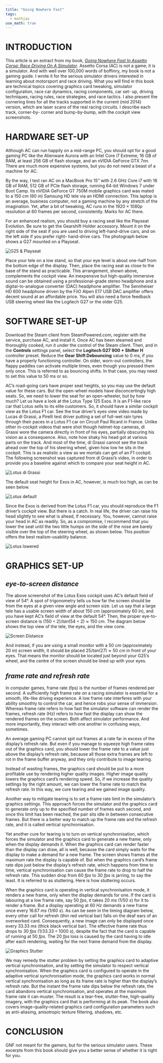 ```yaml
---
title: "Going Nowhere Fast"
tags:
  - mathjax
use_math: true
---
```


# INTRODUCTION

This article is an extract from my book, *[Going Nowhere Fast In Assetto Corsa: Race Driving On A Simulator](https://www.amazon.com/Going-Nowhere-Assetto-Corsa-2018-01-20-ebook/dp/B00NS918M4/ref=sr_1_4?keywords=amen+zwa&qid=1637678617&qsid=139-4891948-0624130&sr=8-4&sres=B00WNBY3AW%2CB00FRJRAWA%2CB00RJL1GUQ%2CB00NS918M4%2CB007O48QTC%2CB0085P197A%2CB078MFL33P%2CB009Z2H91W%2CB08Q77JRMC%2CB00OFWFV12%2CB075T4VS5F%2CB075T7HYR5%2CB00DJUK8HS%2CB07XYHLQ9C%2CB086PHR52V%2CB075T6BVGZ)*. Assetto Corsa (AC) is not a game; it is a simulator. And with well over 100,000 words of boffinry, my book is not a gaming guide. I wrote it for the serious simulator drivers interested in learning about motorsport and race driving. What you will find in this book are technical topics covering graphics card tweaking, simulator configuration, race car dynamics, racing components, car set- up, driving techniques, racing rules, race strategies, and race tactics. I also present the cornering lines for all the tracks supported in the current (mid 2014) version, which are laser scans of the real racing circuits. I describe each track, corner-by- corner and bump-by-bump, with the cockpit view screenshots.

# HARDWARE SET-UP

Although AC can run happily on a mid-range PC, you should opt for a good gaming PC like the Alienware Aurora with an Intel Core i7 Extreme, 16 GB of RAM, at least 256 GB of flash storage, and an nVIDIA GeForce GTX 7*nn*. There are much more expensive systems, but you do not need a beast of a machine for AC.

By the way, I test ran AC on a MacBook Pro 15” with 2.6 GHz Core i7 with 16 GB of RAM, 512 GB of PCIe flash storage, running 64-bit Windows 7 under Boot Camp. Its nVIDIA GeForce GT 750M mobile graphics card was mated to a $150\ cm$ ($60\ in$) Samsung HD tele via an HDMI connection. This laptop is an average, business computer, not a gaming machine by any stretch of the imagination. Yet, after a bit of tweaking, AC runs in the $1920 × 1080p$ resolution at $60$ frames per second, consistently. Marks for AC there.

For an enhanced realism, you should buy a racing seat like the Playseat Evolution. Be sure to get the Gearshift Holder accessory. Mount it on the right side of the seat if you are used to driving left-hand-drive cars, and on the left side if you prefer right- hand-drive cars. The photograph⁠ below shows a G27 mounted on a Playseat.

![G25 & Playseat](./figures/G25-Playseat.jpg)

Place your tele on a low stand, so that your eye level is about one-half from the bottom edge of the display. Then, place the racing seat as close to the base of the stand as practicable. This arrangement, shown above, complements the cockpit view. An inexpensive but high-quality immersive sound can be obtained using a professional-grade stereo headphone and a digital-to-analogue converter (DAC) headphone amplifier. The Sennheiser HD 600 headphone driven by the FiiO Alpen E17 USB DAC amplifier offers decent sound at an affordable price. You will also need a force feedback USB steering wheel like the Logitech G27 or the older G25.

# SOFTWARE SET-UP

Download the Steam client from SteamPowered.com, register with the service, purchase AC, and install it. Once AC has been steamed and thoroughly cooked, run it under the control of the Steam client. Then, and in the **Controls** settings panel, select the **Logitech G27 900 + Shifter H** controller preset. Reduce the **Gear Shift Debouncing** value to 0 ms, if you have a properly functioning controller. On older, worn-out controllers, the flappy paddles can activate multiple times, even though you pressed them only once. This is referred to as bouncing shifts. In that case, you may need to set this value to 50 ms or so.

AC’s road-going cars have proper seat heights, so you may use the default value for these cars. But the open-wheel models have disconcertingly high seats. So, we need to lower the seat for an open-wheeler, but by how much? Let us have a look at the Lotus Type 125 Exos. It is an F1-like race car that Lotus sells to its elite customers. So, it should have a similar cockpit view as the Lotus F1 car. See the true driver’s eyes view video made by Lucas di Grassi, a Pirelli test driver putting a set of full-wet rain tyres through their paces in a Lotus F1 car on Circuit Paul Ricard in France. Unlike other in-cockpit videos that were shot though helmet-top cameras, di Grassi wore the camera directly in front of his eyes, partially obscuring his vision as a consequence. Also, note how shaky his head got at various parts on the track. And most of the time, di Grassi cannot see the track ahead over the top of his steering wheel, given how low he sits in the cockpit. This is as realistic a view as we mortals can get of an F1 cockpit. The following screenshot⁠ was captured from di Grassi’s video, in order to provide you a baseline against which to compare your seat height in AC.

![Lotus di Grassi](./figures/viewLotus-diGrassi.jpg)

The default seat height for Exos in AC, however, is much too high, as can be seen below.

![Lotus default](./figures/viewExosdefault.jpg)

Since the Exos is derived from the Lotus F1 car, you should reproduce the F1 driver’s cockpit view. But there is a catch. In real life, the driver can raise his head slightly to see what is ahead, if necessary. You, however, cannot raise your head in AC as readily. So, as a compromise, I recommend that you lower the seat until the two little humps on the side of the nose are barely visible over the top of the steering wheel, as shown below. This position offers the best realism-usability balance.

![Lotus lowered](./figures/viewExoslowered.jpg)

# GRAPHICS SET-UP

## *eye-to-screen distance*

The above screenshot of the Lotus Exos cockpit uses AC’s default field of view of $54°$. A spot of trigonometry tells us how far the screen should be from the eyes at a given view angle and screen size. Let us say that a large tele has a usable screen width of about $150\ cm$ (approximately $60\ in$), and you have kept AC’s field of view at the default $54°$. Then, the proper eye-to-screen distance is $(150 ÷ 2) / tan(54 ÷ 2) \approx 150\ cm$. The diagram below shows the top view of the tele, the eyes, and the view cone.

![Screen Distance](./figures/graphicsScreenDistance.jpg)

And instead, if you are using a small monitor with a $50\ cm$ (approximately $20\ in$) screen width, it should be placed $25 / tan(27) \approx 50\ cm$ in front of your eyes. That means the monitor should be located just beyond your G25’s wheel, and the centre of the screen should be lined up with your eyes.

## *frame rate and refresh rate*

In computer games, frame rate (fps) is the number of frames rendered per second. A sufficiently high frame rate on a racing simulator is essential for a smooth, life-like driving experience. A low frame rate interferes with your ability smoothly to control the car, and hence robs your sense of immersion. Whereas frame rate refers to how fast the simulator software can render the frames, refresh rate (Hz) refers to how fast the display can show the rendered frames on the screen. Both affect simulator performance. And more importantly, they interact with one another in confusing ways, sometimes.

An average gaming PC cannot spit out frames at a rate far in excess of the display’s refresh rate. But even if you manage to squeeze high frame rates out of the graphics card, you should lower the frame rate to a value just above the display’s refresh rate, because all those extra frames are left to rot in the frame buffer anyway, and they only contribute to image tearing.

Instead of wasting frames, the graphics card should be put to a more profitable use by rendering higher quality images. Higher image quality lowers the graphics card’s rendering speed. So, if we increase the quality settings by the right amount, we can lower the frame rate to match the refresh rate. In this way, we cure tearing and we gained image quality.

Another way to mitigate tearing is to set a frame rate limit in the simulator’s graphics settings. This approach forces the simulator and the graphics card to generate only up to the specified number of frames each second, and once this limit has been reached, the pair sits idle in between consecutive frames. But there is a better way to match up the frame rate and the refresh rate, and it is called vertical synchronisation.

Yet another cure for tearing is to turn on vertical synchronisation, which forces the simulator and the graphics card to generate a new frame, only when the display demands it. When the graphics card can render faster than the display can draw, all is well, because the card simply waits for the display to make a demand for a new frame. The screen shows frames at the maximum rate the display is capable of. But when the graphics card’s frame rate dips just below the display’s refresh rate, which happens from time to time, vertical synchronisation can cause the frame rate to drop to half the refresh rate. This sudden drop from $60\ fps$ to $30\ fps$ is jarring, to say the least. It is referred to as stuttering. Here is how stuttering occurs.

When the graphics card is operating in vertical synchronisation mode, it renders a new frame, only when the display demands for one. If the card is labouring at a low frame rate, say $50\ fps$, it takes $20\ ms$ ($1 / 50\ s$) for it to render a frame. But a display operating at $60\ Hz$ demands a new frame once every $16.67\ ms$ ($1 / 60\ s$). As can be seen in the timing diagram below, every other call for refresh (thin red vertical bar) falls on the deaf ears of an overworked card. Consequently, a new image can only be displayed once every $33.33\ ms$ (thick black vertical bar). The effective frame rate thus drops to $30\ fps$ ($1 / 33.33 ÷ 1000\ s$), despite the fact that the card is capable of running at $50\ fps$. The $20\ fps$ loss is caused by the card having to idle after each rendering, waiting for the next frame demand from the display.

![Graphics Stutter](./figures/graphicsStutter.jpg)

We may remedy the stutter problem by setting the graphics card to adaptive vertical synchronisation, and by setting the simulator to respect vertical synchronisation. When the graphics card is configured to operate in the adaptive vertical synchronisation mode, the graphics card works in normal vertical synchronisation as long as its frame rate is higher than the display’s refresh rate. But the instant the frame rate dips below the refresh rate, the card abandons vertical synchronisation, and operates at the maximum frame rate it can muster. The result is a tear-free, stutter-free, high-quality imagery, with the graphics card that is performing at its peak. The book also covers image-quality-related graphics card configuration parameters such as anti-aliasing, anisotropic texture filtering, shadows, etc.

# CONCLUSION

GNF not meant for the gamers, but for the serious simulator users. These excerpts from this book should give you a better sense of whether it is right for you.
